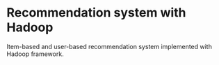 # Recommendation system with Hadoop
Item-based and user-based recommendation system implemented with Hadoop framework.
